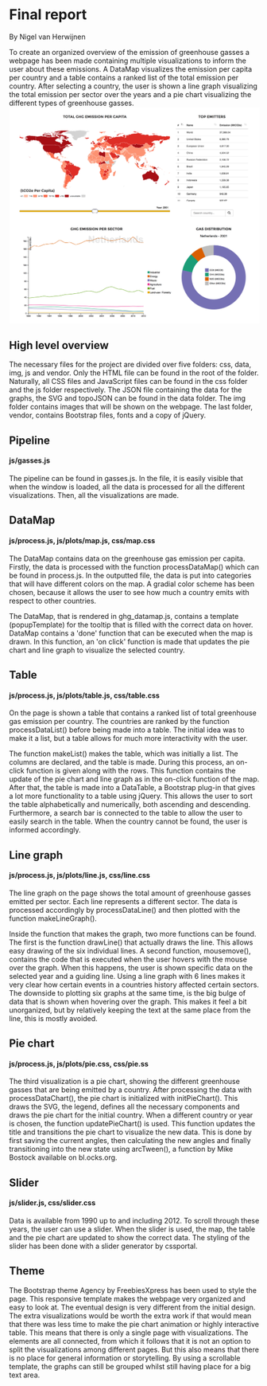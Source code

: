 # Final report
By Nigel van Herwijnen

To create an organized overview of the emission of greenhouse gasses a webpage has been made containing multiple visualizations to inform the user about these emissions. A DataMap visualizes the emission per capita per country and a table contains a ranked list of the total emission per country. After selecting a country, the user is shown a line graph visualizing the total emission per sector over the years and a pie chart visualizing the different types of greenhouse gasses.
![Alt text](/doc/total_screenshot.png)

## High level overview
The necessary files for the project are divided over five folders: css, data, img, js and vendor. Only the HTML file can be found in the root of the folder. Naturally, all CSS files and JavaScript files can be found in the css folder and the js folder respectively. The JSON file containing the data for the graphs, the SVG and topoJSON can be found in the data folder. The img folder contains images that will be shown on the webpage. The last folder, vendor, contains Bootstrap files, fonts and a copy of jQuery.

## Pipeline
#### js/gasses.js
The pipeline can be found in gasses.js. In the file, it is easily visible that when the window is loaded, all the data is processed for all the different visualizations. Then, all the visualizations are made.

## DataMap
#### js/process.js, js/plots/map.js, css/map.css
The DataMap contains data on the greenhouse gas emission per capita. Firstly, the data is processed with the function processDataMap() which can be found in process.js. In the outputted file, the data is put into categories that will have different colors on the map. A gradial color scheme has been chosen, because it allows the user to see how much a country emits with respect to other countries.

The DataMap, that is rendered in ghg_datamap.js, contains a template (popupTemplate) for the tooltip that is filled with the correct data on hover. DataMap contains a 'done' function that can be executed when the map is drawn. In this function, an 'on click' function is made that updates the pie chart and line graph to visualize the selected country.

## Table
#### js/process.js, js/plots/table.js, css/table.css
On the page is shown a table that contains a ranked list of total greenhouse gas emission per country. The countries are ranked by the function processDataList() before being made into a table. The initial idea was to make it a list, but a table allows for much more interactivity with the user.

The function makeList() makes the table, which was initially a list. The columns are declared, and the table is made. During this process, an on-click function is given along with the rows. This function contains the update of the pie chart and line graph as in the on-click function of the map. After that, the table is made into a DataTable, a Bootstrap plug-in that gives a lot more functionality to a table using jQuery. This allows the user to sort the table alphabetically and numerically, both ascending and descending. Furthermore, a search bar is connected to the table to allow the user to easily search in the table. When the country cannot be found, the user is informed accordingly.

## Line graph
#### js/process.js, js/plots/line.js, css/line.css
The line graph on the page shows the total amount of greenhouse gasses emitted per sector. Each line represents a different sector. The data is processed accordingly by processDataLine() and then plotted with the function makeLineGraph().

Inside the function that makes the graph, two more functions can be found. The first is the function drawLine() that actually draws the line. This allows easy drawing of the six individual lines. A second function, mousemove(), contains the code that is executed when the user hovers with the mouse over the graph. When this happens, the user is shown specific data on the selected year and a guiding line. Using a line graph with 6 lines makes it very clear how certain events in a countries history affected certain sectors. The downside to plotting six graphs at the same time, is the big bulge of data that is shown when hovering over the graph. This makes it feel a bit unorganized, but by relatively keeping the text at the same place from the line, this is mostly avoided.

## Pie chart
#### js/process.js, js/plots/pie.css, css/pie.ss
The third visualization is a pie chart, showing the different greenhouse gasses that are being emitted by a country. After processing the data with processDataChart(), the pie chart is initialized with initPieChart(). This draws the SVG, the legend, defines all the necessary components and draws the pie chart for the initial country. When a different country or year is chosen, the function updatePieChart() is used. This function updates the title and transitions the pie chart to visualize the new data. This is done by first saving the current angles, then calculating the new angles and finally transitioning into the new state using arcTween(), a function by Mike Bostock available on bl.ocks.org.

## Slider
#### js/slider.js, css/slider.css
Data is available from 1990 up to and including 2012. To scroll through these years, the user can use a slider. When the slider is used, the map, the table and the pie chart are updated to show the correct data. The styling of the slider has been done with a slider generator by cssportal.

## Theme
The Bootstrap theme Agency by FreebiesXpress has been used to style the page. This responsive template makes the webpage very organized and easy to look at. The eventual design is very different from the initial design. The extra visualizations would be worth the extra work if that would mean that there was less time to make the pie chart animation or highly interactive table. This means that there is only a single page with visualizations. The elements are all connected, from which it follows that it is not an option to split the visualizations among different pages. But this also means that there is no place for general information or storytelling. By using a scrollable template, the graphs can still be grouped whilst still having place for a big text area.
